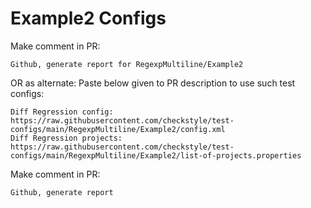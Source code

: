 # Example2 Configs
Make comment in PR:
```
Github, generate report for RegexpMultiline/Example2
```
OR as alternate:
Paste below given to PR description to use such test configs:
```
Diff Regression config: https://raw.githubusercontent.com/checkstyle/test-configs/main/RegexpMultiline/Example2/config.xml
Diff Regression projects: https://raw.githubusercontent.com/checkstyle/test-configs/main/RegexpMultiline/Example2/list-of-projects.properties
```
Make comment in PR:
```
Github, generate report
```
